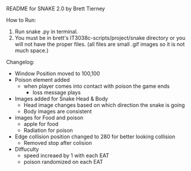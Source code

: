 README for SNAKE 2.0 by Brett Tierney

How to Run:

1. Run snake .py in terminal.
2. You must be in brett's IT3038c-scripts/project/snake directory or you will not have the proper files. (all files are small .gif images so it is not much space.)


Changelog: 
- Window Position moved to 100,100
- Poison element added 
  - when player comes into contact with poison the game ends
    - loss message plays
- Images added for Snake Head & Body
  - Head image changes based on which direction the snake is going
  - Body images are consistent
- images for Food and poison
  - apple for food
  - Radiation for poison
- Edge collision position changed to 280 for better looking collision
  - Removed stop after colision
- Diffuculty
  - speed increaed by 1 with each EAT
  - poison randomized on each EAT
  
